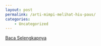 ```yaml
---
layout: post
permalink: /arti-mimpi-melihat-hiu-paus/
categories:
    - Uncategorized
---
```


[Baca Selengkapnya](/03)